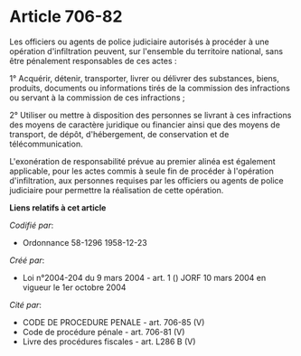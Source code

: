 # Article 706-82

Les officiers ou agents de police judiciaire autorisés à procéder à une opération d'infiltration peuvent, sur l'ensemble du
territoire national, sans être pénalement responsables de ces actes :

1° Acquérir, détenir, transporter, livrer ou délivrer des substances, biens, produits, documents ou informations tirés de la
commission des infractions ou servant à la commission de ces infractions ;

2° Utiliser ou mettre à disposition des personnes se livrant à ces infractions des moyens de caractère juridique ou financier
ainsi que des moyens de transport, de dépôt, d'hébergement, de conservation et de télécommunication.

L'exonération de responsabilité prévue au premier alinéa est également applicable, pour les actes commis à seule fin de
procéder à l'opération d'infiltration, aux personnes requises par les officiers ou agents de police judiciaire pour permettre
la réalisation de cette opération.

**Liens relatifs à cet article**

_Codifié par_:

  - Ordonnance 58-1296 1958-12-23

_Créé par_:

  - Loi n°2004-204 du 9 mars 2004 - art. 1 () JORF 10 mars 2004 en vigueur le 1er octobre 2004

_Cité par_:

  - CODE DE PROCEDURE PENALE - art. 706-85 (V)
  - Code de procédure pénale - art. 706-81 (V)
  - Livre des procédures fiscales - art. L286 B (V)
